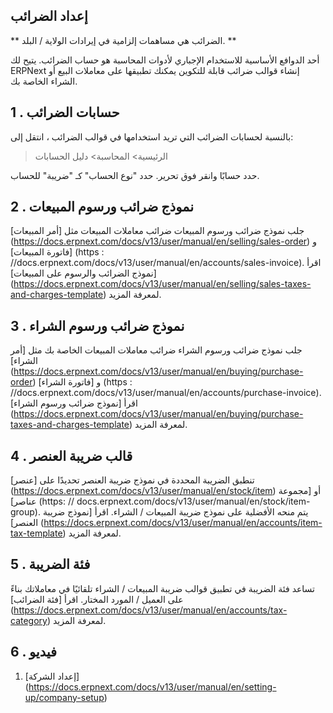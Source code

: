 ## إعداد الضرائب

** الضرائب هي مساهمات إلزامية في إيرادات الولاية / البلد. **

أحد الدوافع الأساسية للاستخدام الإجباري لأدوات المحاسبة هو حساب الضرائب. يتيح لك ERPNext إنشاء قوالب ضرائب قابلة للتكوين يمكنك تطبيقها على معاملات البيع أو الشراء الخاصة بك.

## 1 \. حسابات الضرائب

بالنسبة لحسابات الضرائب التي تريد استخدامها في قوالب الضرائب ، انتقل إلى:

> الرئيسية> المحاسبة> دليل الحسابات

حدد حسابًا وانقر فوق تحرير. حدد "نوع الحساب" كـ "ضريبة" للحساب.

## 2 \. نموذج ضرائب ورسوم المبيعات

جلب نموذج ضرائب ورسوم المبيعات ضرائب معاملات المبيعات مثل [أمر المبيعات] (https://docs.erpnext.com/docs/v13/user/manual/en/selling/sales-order) و [فاتورة المبيعات] (https : //docs.erpnext.com/docs/v13/user/manual/en/accounts/sales-invoice). اقرأ [نموذج الضرائب والرسوم على المبيعات] (https://docs.erpnext.com/docs/v13/user/manual/en/selling/sales-taxes-and-charges-template) لمعرفة المزيد.

## 3 \. نموذج ضرائب ورسوم الشراء

جلب نموذج ضرائب ورسوم الشراء ضرائب معاملات المبيعات الخاصة بك مثل [أمر الشراء] (https://docs.erpnext.com/docs/v13/user/manual/en/buying/purchase-order) و [فاتورة الشراء] (https : //docs.erpnext.com/docs/v13/user/manual/en/accounts/purchase-invoice). اقرأ [نموذج ضرائب ورسوم الشراء] (https://docs.erpnext.com/docs/v13/user/manual/en/buying/purchase-taxes-and-charges-template) لمعرفة المزيد.

## 4 \. قالب ضريبة العنصر

تنطبق الضريبة المحددة في نموذج ضريبة العنصر تحديدًا على [عنصر] (https://docs.erpnext.com/docs/v13/user/manual/en/stock/item) أو [مجموعة عناصر] (https: // docs.erpnext.com/docs/v13/user/manual/en/stock/item-group). يتم منحه الأفضلية على نموذج ضريبة المبيعات / الشراء. اقرأ [نموذج ضريبة العنصر] (https://docs.erpnext.com/docs/v13/user/manual/en/accounts/item-tax-template) لمعرفة المزيد.

## 5 \. فئة الضريبة

تساعد فئة الضريبة في تطبيق قوالب ضريبة المبيعات / الشراء تلقائيًا في معاملاتك بناءً على العميل / المورد المختار. اقرأ [فئة الضرائب] (https://docs.erpnext.com/docs/v13/user/manual/en/accounts/tax-category) لمعرفة المزيد.

## 6 \. فيديو

1. [إعداد الشركة] (https://docs.erpnext.com/docs/v13/user/manual/en/setting-up/company-setup)